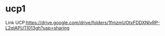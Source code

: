 # ucp1

Link UCP:https://drive.google.com/drive/folders/1fmzmUOtxFDDXNIvRP-L2qlAPUTI013gh?usp=sharing
